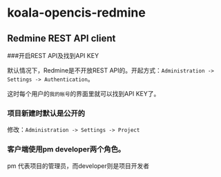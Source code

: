 koala-opencis-redmine
=====

## Redmine REST API client

###开启REST API及找到API KEY

默认情况下，Redmine是不开放REST API的。开起方式：`Administration -> Settings -> Authentication`。

这时每个用户的`我的帐号`的界面里就可以找到API KEY了。


### 项目新建时默认是公开的
修改：`Administration -> Settings -> Project`


### 客户端使用pm developer两个角色。
pm 代表项目的管理员，而developer则是项目开发者




